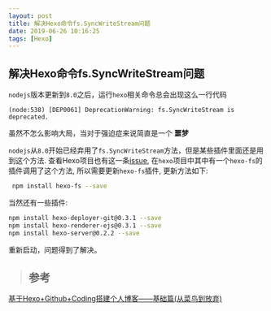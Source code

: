 ```yaml
---
layout: post
title: 解决Hexo命令fs.SyncWriteStream问题
date: 2019-06-26 10:16:25
tags: [Hexo]
---
```


## 解决Hexo命令fs.SyncWriteStream问题

   `nodejs`版本更新到`8.0`之后，运行`hexo`相关命令总会出现这么一行代码

   `(node:538) [DEP0061] DeprecationWarning: fs.SyncWriteStream is deprecated.`

   虽然不怎么影响大局，当对于强迫症来说简直是一个 **噩梦**

   `nodejs`从`8.0`开始已经弃用了`fs.SyncWriteStream`方法，但是某些插件里面还是用到这个方法. 查看Hexo项目也有这一条[issue](https://github.com/hexojs/hexo/issues/2598), 在`hexo`项目中其中有一个`hexo-fs`的插件调用了这个方法, 所以需要更新`hexo-fs`插件, 更新方法如下:
```bash
 npm install hexo-fs --save
```
  
  当然还有一些插件:
  ```bash
  npm install hexo-deployer-git@0.3.1 --save
  npm install hexo-renderer-ejs@0.3.1 --save
  npm install hexo-server@0.2.2 --save
  ```
  重新启动，问题得到了解决。

  > ## 参考
  [基于Hexo+Github+Coding搭建个人博客——基础篇(从菜鸟到放弃)](https://yangbingdong.com/2017/build-blog-hexo-base/)
